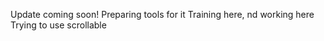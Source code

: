 Update coming soon!
Preparing tools for it
Training here, nd working here
Trying to use scrollable



